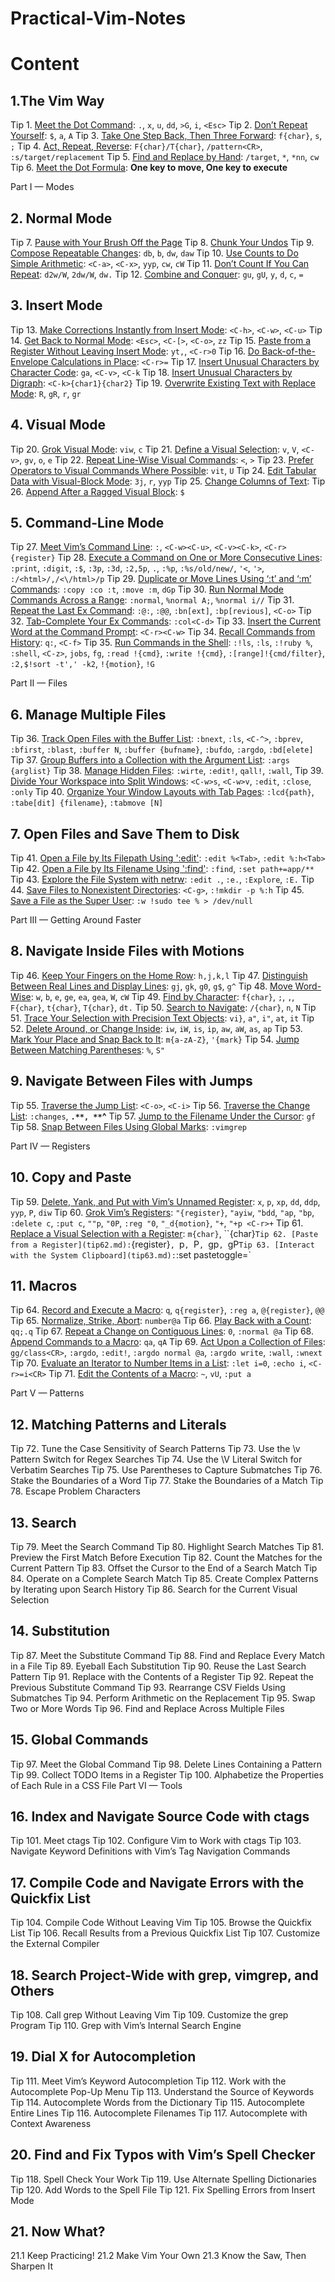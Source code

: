 Practical-Vim-Notes
===================

# Content

## 1.The Vim Way
Tip 1. [Meet the Dot Command](tip1.md): `.`, `x`, `u`, `dd`, `>G`, `i`, `<Esc>`
Tip 2. [Don’t Repeat Yourself](tip2.md): `$`, `a`, `A`
Tip 3. [Take One Step Back, Then Three Forward](tip3.md): `f{char}`, `s`, `;`
Tip 4. [Act, Repeat, Reverse](tip4.md): `F{char}/T{char}`, `/pattern<CR>`, `:s/target/replacement`
Tip 5. [Find and Replace by Hand](tip5.md): `/target`, `*`, `*nn`, `cw`
Tip 6. [Meet the Dot Formula](tip6.md): **One key to move, One key to execute**



Part I — Modes
## 2. Normal Mode
Tip 7. [Pause with Your Brush Off the Page](tip7.md)
Tip 8. [Chunk Your Undos](tip8.md)
Tip 9. [Compose Repeatable Changes](tip9.md): `db`, `b`, `dw`, `daw`
Tip 10. [Use Counts to Do Simple Arithmetic](tip10.md): `<C-a>`, `<C-x>`, `yyp`, `cw`, `cW`
Tip 11. [Don’t Count If You Can Repeat](tip11.md): `d2w/W`, `2dw/W`, `dw.`
Tip 12. [Combine and Conquer](tip12.md): `gu`, `gU`, `y`, `d`, `c`, `=`
## 3. Insert Mode
Tip 13. [Make Corrections Instantly from Insert Mode](tip13.md): `<C-h>`, `<C-w>`, `<C-u>`
Tip 14. [Get Back to Normal Mode](tip14.md): `<Esc>`, `<C-[>`, `<C-o>`, `zz`
Tip 15. [Paste from a Register Without Leaving Insert Mode](tip15.md): `yt,`, `<C-r>0`
Tip 16. [Do Back-of-the-Envelope Calculations in Place](tip16.md): `<C-r>=`
Tip 17. [Insert Unusual Characters by Character Code](tip17.md): `ga`, `<C-v>`, `<C-k`
Tip 18. [Insert Unusual Characters by Digraph](tip18.md): `<C-k>{char1}{char2}`
Tip 19. [Overwrite Existing Text with Replace Mode](tip19.md): `R`, `gR`, `r`, `gr`
## 4. Visual Mode
Tip 20. [Grok Visual Mode](tip20.md): `viw`, `c`
Tip 21. [Define a Visual Selection](tip21.md): `v`, `V`, `<C-v>`, `gv`, `o`, `e`
Tip 22. [Repeat Line-Wise Visual Commands](tip22.md): `<`, `>`
Tip 23. [Prefer Operators to Visual Commands Where Possible](tip23.md): `vit`, `U`
Tip 24. [Edit Tabular Data with Visual-Block Mode](tip24.md): `3j`, `r`, `yyp`
Tip 25. [Change Columns of Text](tip25.md):
Tip 26. [Append After a Ragged Visual Block](tip26.md): `$`
## 5. Command-Line Mode
Tip 27. [Meet Vim’s Command Line](tip27.md): `:`, `<C-w><C-u>`, `<C-v><C-k>`, `<C-r>{register}`
Tip 28. [Execute a Command on One or More Consecutive Lines](tip28.md): `:print`, `:digit`, `:$`, `:3p`, `:3d`, `:2,5p`, `.`, `:%p`, `:%s/old/new/`, `'<`, `'>`, `:/<html>/,/<\/html>/p`
Tip 29. [Duplicate or Move Lines Using ‘:t’ and ‘:m’ Commands](tip29.md): `:copy :co :t`, `:move :m`, `dGp`
Tip 30. [Run Normal Mode Commands Across a Range](tip30.md): `:normal`, `%normal A;`, `%normal i//`
Tip 31. [Repeat the Last Ex Command](tip31.md): `:@:`, `:@@`, `:bn[ext]`, `:bp[revious]`, `<C-o>`
Tip 32. [Tab-Complete Your Ex Commands](tip32.md): `:col<C-d>`
Tip 33. [Insert the Current Word at the Command Prompt](tip33.md): `<C-r><C-w>`
Tip 34. [Recall Commands from History](tip34.md): `q:`, `<C-f>`
Tip 35. [Run Commands in the Shell](tip35.md): `:!ls`, `:ls`, `:!ruby %`, `:shell`, `<C-z>`, `jobs`, `fg`, `:read !{cmd}`, `:write !{cmd}`, `:[range]!{cmd/filter}`, `:2,$!sort -t',' -k2`, `!{motion}`, `!G`


Part II — Files
## 6. Manage Multiple Files
Tip 36. [Track Open Files with the Buffer List](tip36.md): `:bnext`, `:ls`, `<C-^>`, `:bprev`, `:bfirst`, `:blast`, `:buffer N`, `:buffer {bufname}`, `:bufdo`, `:argdo`, `:bd[elete]`
Tip 37. [Group Buffers into a Collection with the Argument List](tip37.md): `:args {arglist}`
Tip 38. [Manage Hidden Files](tip38.md): `:wirte`, `:edit!`, `qall!`, `:wall`,
Tip 39. [Divide Your Workspace into Split Windows](tip39.md): `<C-w>s`, `<C-w>v`, `:edit`, `:close`, `:only`
Tip 40. [Organize Your Window Layouts with Tab Pages](tip40.md): `:lcd{path}`, `:tabe[dit] {filename}`, `:tabmove [N]`
## 7. Open Files and Save Them to Disk
Tip 41. [Open a File by Its Filepath Using ':edit'](tip41.md): `:edit %<Tab>`, `:edit %:h<Tab>`
Tip 42. [Open a File by Its Filename Using ':find'](tip42.md): `:find`, `:set path+=app/**`
Tip 43. [Explore the File System with netrw](tip43.md): `:edit .`, `:e.`, `:Explore`, `:E.`
Tip 44. [Save Files to Nonexistent Directories](tip44.md): `<C-g>`, `:!mkdir -p %:h`
Tip 45. [Save a File as the Super User](tip45.md): `:w !sudo tee % > /dev/null`



Part III — Getting Around Faster
## 8. Navigate Inside Files with Motions
Tip 46. [Keep Your Fingers on the Home Row](tip46.md): `h,j,k,l`
Tip 47. [Distinguish Between Real Lines and Display Lines](tip47.md): `gj`, `gk`, `g0`, `g$`, `g^`
Tip 48. [Move Word-Wise](tip48.md): `w`, `b`, `e`, `ge`, `ea`, `gea`, `W`, `cW`
Tip 49. [Find by Character](tip49.md): `f{char}`, `;`, `,`, `F{char}`, `t{char}`, `T{char}`, `dt.`
Tip 50. [Search to Navigate](tip50.md): `/{char}`, `n`, `N`
Tip 51. [Trace Your Selection with Precision Text Objects](tip51.md): `vi}`, `a"`, `i"`, `at`, `it`
Tip 52. [Delete Around, or Change Inside](tip52.md): `iw`, `iW`, `is`, `ip`, `aw`, `aW`, `as`, `ap`
Tip 53. [Mark Your Place and Snap Back to It](tip53.md): `m{a-zA-Z}`, `'{mark}`
Tip 54. [Jump Between Matching Parentheses](tip54.md): `%`, `S"`
## 9. Navigate Between Files with Jumps
Tip 55. [Traverse the Jump List](tip55.md): `<C-o>`, `<C-i>`
Tip 56. [Traverse the Change List](tip56.md): `:changes`, **`.**, **`^**
Tip 57. [Jump to the Filename Under the Cursor](tip57.md): `gf`
Tip 58. [Snap Between Files Using Global Marks](tip58.md): `:vimgrep`



Part IV — Registers
## 10. Copy and Paste
Tip 59. [Delete, Yank, and Put with Vim’s Unnamed Register](tip59.md): `x`, `p`, `xp`, `dd`, `ddp`, `yyp`, `P`, `diw`
Tip 60. [Grok Vim’s Registers](tip60.md): `"{register}`, `"ayiw`, `"bdd`, `"ap`, `"bp`, `:delete c`, `:put c`, `""p`, `"0P`, `:reg "0`, `"_d{motion}`, `"+`, `"+p <C-r>+`
Tip 61. [Replace a Visual Selection with a Register](tip61.md): `m{char}`, ``{char}`
Tip 62. [Paste from a Register](tip62.md): `<C-r>{register}`, `p`, `P`, `gp`, `gP`
Tip 63. [Interact with the System Clipboard](tip63.md): `:set pastetoggle=<f5>`



## 11. Macros
Tip 64. [Record and Execute a Macro](tip64.md): `q`, `q{register}`, `:reg a`, `@{register}`, `@@`
Tip 65. [Normalize, Strike, Abort](tip65.md): `number@a`
Tip 66. [Play Back with a Count](tip66.md): `qq;.q`
Tip 67. [Repeat a Change on Contiguous Lines](tip67.md): `0`, `:normal @a`
Tip 68. [Append Commands to a Macro](tip68.md): `qa`, `qA`
Tip 69. [Act Upon a Collection of Files](tip69.md): `gg/class<CR>`, `:argdo`, `:edit!`, `:argdo normal @a`, `:argdo write`, `:wall`, `:wnext`
Tip 70. [Evaluate an Iterator to Number Items in a List](tip70.md): `:let i=0`, `:echo i`, `<C-r>=i<CR>`
Tip 71. [Edit the Contents of a Macro](tip71.md): `~`, `vU`, `:put a`



Part V — Patterns
## 12. Matching Patterns and Literals
Tip 72. Tune the Case Sensitivity of Search Patterns
Tip 73. Use the \v Pattern Switch for Regex Searches
Tip 74. Use the \V Literal Switch for Verbatim Searches
Tip 75. Use Parentheses to Capture Submatches
Tip 76. Stake the Boundaries of a Word
Tip 77. Stake the Boundaries of a Match
Tip 78. Escape Problem Characters
## 13. Search
Tip 79. Meet the Search Command
Tip 80. Highlight Search Matches
Tip 81. Preview the First Match Before Execution
Tip 82. Count the Matches for the Current Pattern
Tip 83. Offset the Cursor to the End of a Search Match
Tip 84. Operate on a Complete Search Match
Tip 85. Create Complex Patterns by Iterating upon Search History
Tip 86. Search for the Current Visual Selection
## 14. Substitution
Tip 87. Meet the Substitute Command
Tip 88. Find and Replace Every Match in a File
Tip 89. Eyeball Each Substitution
Tip 90. Reuse the Last Search Pattern
Tip 91. Replace with the Contents of a Register
Tip 92. Repeat the Previous Substitute Command
Tip 93. Rearrange CSV Fields Using Submatches
Tip 94. Perform Arithmetic on the Replacement
Tip 95. Swap Two or More Words
Tip 96. Find and Replace Across Multiple Files
## 15. Global Commands
Tip 97. Meet the Global Command
Tip 98. Delete Lines Containing a Pattern
Tip 99. Collect TODO Items in a Register
Tip 100. Alphabetize the Properties of Each Rule in a CSS File
 Part VI — Tools

## 16. Index and Navigate Source Code with ctags
Tip 101. Meet ctags
Tip 102. Configure Vim to Work with ctags
Tip 103. Navigate Keyword Definitions with Vim’s Tag Navigation Commands
## 17. Compile Code and Navigate Errors with the Quickfix List
Tip 104. Compile Code Without Leaving Vim
Tip 105. Browse the Quickfix List
Tip 106. Recall Results from a Previous Quickfix List
Tip 107. Customize the External Compiler
## 18. Search Project-Wide with grep, vimgrep, and Others
Tip 108. Call grep Without Leaving Vim
Tip 109. Customize the grep Program
Tip 110. Grep with Vim’s Internal Search Engine
## 19. Dial X for Autocompletion
Tip 111. Meet Vim’s Keyword Autocompletion
Tip 112. Work with the Autocomplete Pop-Up Menu
Tip 113. Understand the Source of Keywords
Tip 114. Autocomplete Words from the Dictionary
Tip 115. Autocomplete Entire Lines
Tip 116. Autocomplete Filenames
Tip 117. Autocomplete with Context Awareness
## 20. Find and Fix Typos with Vim’s Spell Checker
Tip 118. Spell Check Your Work
Tip 119. Use Alternate Spelling Dictionaries
Tip 120. Add Words to the Spell File
Tip 121. Fix Spelling Errors from Insert Mode
## 21. Now What?
21.1 Keep Practicing!
21.2 Make Vim Your Own
21.3 Know the Saw, Then Sharpen It
